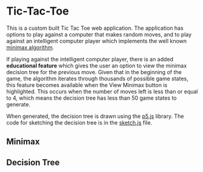 # Tic-Tac-Toe
This is a custom built Tic Tac Toe web application. The application has options to play against a computer that makes random moves, and  to play against an intelligent computer player which implements the well known [minimax algorithm](https://cs.stanford.edu/people/eroberts/courses/soco/projects/2003-04/intelligent-search/minimax.html). 

If playing against the intelligent computer player, there is an added **educational feature** which gives the user an option to view the minimax decision tree for the previous move.  Given that in the beginning of the game, the algorithm iterates through thousands of possible game states, this feature becomes available when the View Minimax button is highlighted.  This occurs when the number of moves left is less than or equal to 4, which means the decision tree has less than 50 game states to generate.

When generated, the decision tree is drawn using the [p5.js](https://github.com/processing/p5.js) library.  The code for sketching the decision tree is in the [sketch.js](js/sketch.js) file.

## Minimax

## Decision Tree